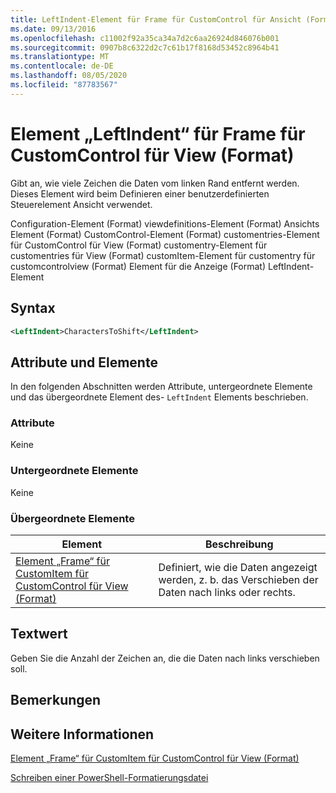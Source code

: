 ```yaml
---
title: LeftIndent-Element für Frame für CustomControl für Ansicht (Format) | Microsoft-Dokumentation
ms.date: 09/13/2016
ms.openlocfilehash: c11002f92a35ca34a7d2c6aa26924d846076b001
ms.sourcegitcommit: 0907b8c6322d2c7c61b17f8168d53452c8964b41
ms.translationtype: MT
ms.contentlocale: de-DE
ms.lasthandoff: 08/05/2020
ms.locfileid: "87783567"
---
```

# <a name="leftindent-element-for-frame-for-customcontrol-for-view-format"></a>Element „LeftIndent“ für Frame für CustomControl für View (Format)

Gibt an, wie viele Zeichen die Daten vom linken Rand entfernt werden. Dieses Element wird beim Definieren einer benutzerdefinierten Steuerelement Ansicht verwendet.

Configuration-Element (Format) viewdefinitions-Element (Format) Ansichts Element (Format) CustomControl-Element (Format) customentries-Element für CustomControl für View (Format) customentry-Element für customentries für View (Format) customItem-Element für customentry für customcontrolview (Format) Element für die Anzeige (Format) LeftIndent-Element

## <a name="syntax"></a>Syntax

```xml
<LeftIndent>CharactersToShift</LeftIndent>
```

## <a name="attributes-and-elements"></a>Attribute und Elemente

In den folgenden Abschnitten werden Attribute, untergeordnete Elemente und das übergeordnete Element des- `LeftIndent` Elements beschrieben.

### <a name="attributes"></a>Attribute

Keine

### <a name="child-elements"></a>Untergeordnete Elemente

Keine

### <a name="parent-elements"></a>Übergeordnete Elemente

|Element|Beschreibung|
|-------------|-----------------|
|[Element „Frame“ für CustomItem für CustomControl für View (Format)](./frame-element-for-customitem-for-customcontrol-for-view-format.md)|Definiert, wie die Daten angezeigt werden, z. b. das Verschieben der Daten nach links oder rechts.|

## <a name="text-value"></a>Textwert

Geben Sie die Anzahl der Zeichen an, die die Daten nach links verschieben soll.

## <a name="remarks"></a>Bemerkungen

## <a name="see-also"></a>Weitere Informationen

[Element „Frame“ für CustomItem für CustomControl für View (Format)](./frame-element-for-customitem-for-customcontrol-for-view-format.md)

[Schreiben einer PowerShell-Formatierungsdatei](./writing-a-powershell-formatting-file.md)
